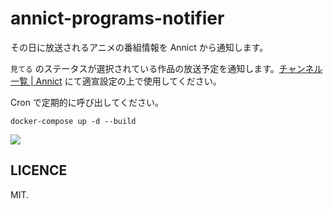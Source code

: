 # annict-programs-notifier
その日に放送されるアニメの番組情報を Annict から通知します。

`見てる` のステータスが選択されている作品の放送予定を通知します。[チャンネル一覧 | Annict](https://annict.com/channels) にて適宣設定の上で使用してください。

Cron で定期的に呼び出してください。

`docker-compose up -d --build`

![](https://i.imgur.com/gP7GjNe.png)

## LICENCE
MIT.